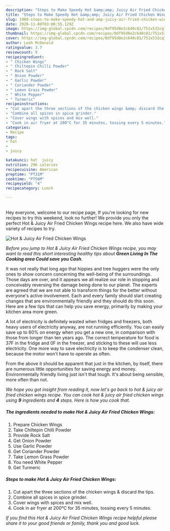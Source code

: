 ```yaml
---
description: "Steps to Make Speedy Hot &amp;amp; Juicy Air Fried Chicken Wings"
title: "Steps to Make Speedy Hot &amp;amp; Juicy Air Fried Chicken Wings"
slug: 1980-steps-to-make-speedy-hot-and-amp-juicy-air-fried-chicken-wings
date: 2020-11-08T03:00:55.129Z
image: https://img-global.cpcdn.com/recipes/0df95d8e2c640c81/751x532cq70/hot-juicy-air-fried-chicken-wings-recipe-main-photo.jpg
thumbnail: https://img-global.cpcdn.com/recipes/0df95d8e2c640c81/751x532cq70/hot-juicy-air-fried-chicken-wings-recipe-main-photo.jpg
cover: https://img-global.cpcdn.com/recipes/0df95d8e2c640c81/751x532cq70/hot-juicy-air-fried-chicken-wings-recipe-main-photo.jpg
author: Leah McDonald
ratingvalue: 3.7
reviewcount: 9
recipeingredient:
- " Chicken Wings"
- " Chiltepin Chilli Powder"
- " Rock Salt"
- " Onion Powder"
- " Garlic Powder"
- " Coriander Powder"
- " Lemon Grass Powder"
- " White Pepper"
- " Turmeric"
recipeinstructions:
- "Cut apart the three sections of the chicken wings &amp; discard the tips."
- "Combine all spices in spice grinder."
- "Cover wings with spices and mix well."
- "Cook in air fryer at 200°C for 35 minutes, tossing every 5 minutes."
categories:
- Recipe
tags:
- hot
- 
- juicy

katakunci: hot  juicy 
nutrition: 296 calories
recipecuisine: American
preptime: "PT31M"
cooktime: "PT56M"
recipeyield: "4"
recipecategory: Lunch

---
```

<br>
Hey everyone, welcome to our recipe page, If you're looking for new recipes to try this weekend, look no further! We provide you only the perfect Hot &amp; Juicy Air Fried Chicken Wings recipe here. We also have wide variety of recipes to try.
<br>


![Hot &amp; Juicy Air Fried Chicken Wings](https://img-global.cpcdn.com/recipes/0df95d8e2c640c81/751x532cq70/hot-juicy-air-fried-chicken-wings-recipe-main-photo.jpg)

<i>Before you jump to Hot &amp; Juicy Air Fried Chicken Wings recipe, you may want to read this short interesting healthy tips about 
<strong>Green Living In The Cooking area Could save you Cash</strong>.</i>
</br>

It was not really that long ago that hippies and tree huggers were the only ones to show concern concerning the well-being of the surroundings. Those days are over, and it appears we all realize our role in stopping and conceivably reversing the damage being done to our planet. The experts are agreed that we are not able to transform things for the better without everyone's active involvement. Each and every family should start creating changes that are environmentally friendly and they should do this soon. Here are a few tips that can help you save energy, primarily by making your kitchen area more green.

A lot of electricity is definitely wasted when fridges and freezers, both heavy users of electricity anyway, are not running efficiently. You can easily save up to 60% on energy when you get a new one, in comparison with those from longer than ten years ago. The correct temperature for food is 37F in the fridge and 0F in the freezer, and sticking to these will use less electricity. One more way to save electricity is to keep the condenser clean, because the motor won't have to operate as often.

From the above it should be apparent that just in the kitchen, by itself, there are numerous little opportunities for saving energy and money. Environmentally friendly living just isn't that tough. It's about being sensible, more often than not.


<i>We hope you got insight from reading it, now let's go back to hot &amp; juicy air fried chicken wings recipe. You can cook hot &amp; juicy air fried chicken wings using <strong>9</strong> ingredients and <strong>4</strong> steps. Here is how you cook that.
</i>

##### The ingredients needed to make Hot &amp; Juicy Air Fried Chicken Wings:

1. Prepare  Chicken Wings
1. Take  Chiltepin Chilli Powder
1. Provide  Rock Salt
1. Get  Onion Powder
1. Use  Garlic Powder
1. Get  Coriander Powder
1. Take  Lemon Grass Powder
1. You need  White Pepper
1. Get  Turmeric


##### Steps to make Hot &amp; Juicy Air Fried Chicken Wings:

1. Cut apart the three sections of the chicken wings &amp; discard the tips.
1. Combine all spices in spice grinder.
1. Cover wings with spices and mix well.
1. Cook in air fryer at 200°C for 35 minutes, tossing every 5 minutes.


<i>If you find this Hot &amp; Juicy Air Fried Chicken Wings recipe helpful please share it to your good friends or family, thank you and good luck.</i>
